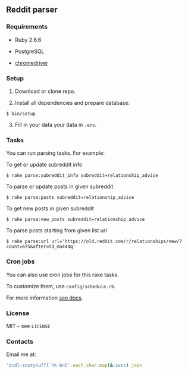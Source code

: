 ## Reddit parser

### Requirements

- Ruby 2.6.6

- PostgreSQL

- [chromedriver](https://chromedriver.chromium.org/)

### Setup

1. Download or clone repo.

2. Install all dependencies and prepare database:

```console
$ bin/setup
```

3. Fill in your data your data in `.env`.

### Tasks

You can run parsing tasks. For example:

To get or update subreddit info

```console
$ rake parse:subreddit_info subreddit=relationship_advice
```

To parse or update posts in given subreddit

```console
$ rake parse:posts subreddit=relationship_advice
```

To get new posts in given subreddit

```console
$ rake parse:new_posts subreddit=relationship_advice
```

To parse posts starting from given list url

```console
$ rake parse:url url='https://old.reddit.com/r/relationships/new/?count=675&after=t3_ma444q'
```

### Cron jobs

You can also use cron jobs for this rake tasks.

To customize them, use `config/schedule.rb`.

For more information [see docs](https://github.com/javan/whenever).

### License

MIT – see `LICENSE`

### Contacts

Email me at:

```rb
'dcdl-snotynu?fl`hk-bnl'.each_char.map(&:succ).join
```
